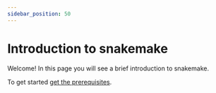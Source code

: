 ```yaml
---
sidebar_position: 50
---
```


# Introduction to snakemake

Welcome!  In this page you will see a brief introduction to snakemake.

To get started [get the prerequisites](./01_prerequisites.md).


